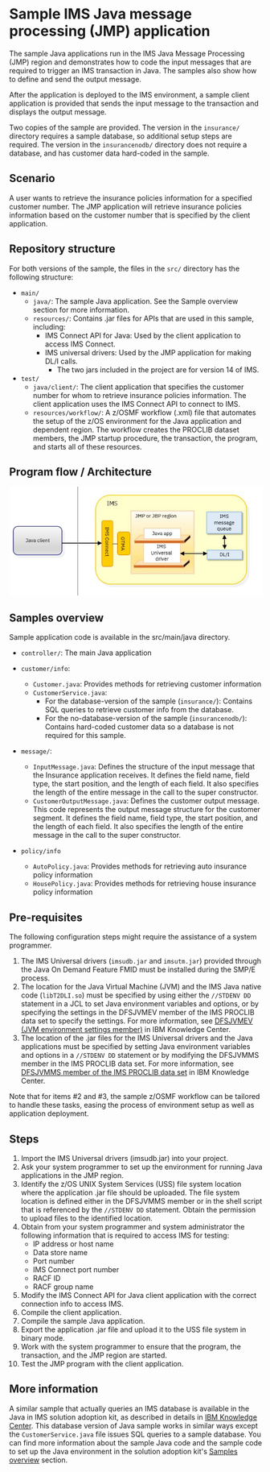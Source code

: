 # Sample IMS Java message processing (JMP) application

The sample Java applications run in the IMS Java Message Processing (JMP) region and demonstrates how to code the input messages that are required to trigger an IMS transaction in Java.  The samples also show how to define and send the output message. 

After the application is deployed to the IMS environment, a sample client application is provided that sends the input message to the transaction and displays the output message.

Two copies of the sample are provided. The version in the `insurance/` directory requires a sample database, so additional setup steps are required. The version in the `insurancenodb/` directory does not require a database, and has customer data hard-coded in the sample.

## Scenario
A user wants to retrieve the insurance policies information for a specified customer number. The JMP application will retrieve insurance policies information based on the customer number that is specified by the client application. 

## Repository structure
For both versions of the sample, the files in the `src/` directory has the following structure:

* `main/`
  * `java/`: The sample Java application. See the Sample overview section for more information.
  * `resources/`: Contains .jar files for APIs that are used in this sample, including:
     * IMS Connect API for Java: Used by the client application to access IMS Connect.
     * IMS universal drivers: Used by the JMP application for making DL/I calls.
       * The two jars included in the project are for version 14 of IMS.
* `test/`
  * `java/client/`: The client application that specifies the customer number for whom to retrieve insurance policies information. The client application uses the IMS Connect API to connect to IMS. 
  * `resources/workflow/`: A z/OSMF workflow (.xml) file that automates the setup of the z/OS environment for the Java application and dependent region.  The workflow creates the PROCLIB dataset members, the JMP startup procedure, the transaction, the program, and starts all of these resources.

## Program flow / Architecture
![flowdiagram](./media/javainims.jpg)


## Samples overview
Sample application code is available in the src/main/java directory.

* `controller/`: The main Java application
* `customer/info`: 
  * `Customer.java`: Provides methods for retrieving customer information 
  * `CustomerService.java`: 
     * For the database-version of the sample (`insurance/`): Contains SQL queries to retrieve customer info from the database.
	 * For the no-database-version of the sample (`insurancenodb/`): Contains hard-coded customer data so a database is not required for this sample.

* `message/`:  
  * `InputMessage.java`: Defines the structure of the input message that the Insurance application receives. It  defines the field name, field type, the start position, and the length of each field. It also specifies the length of the entire message in the call to the super constructor.
  * `CustomerOutputMessage.java`:  Defines the customer output message. This code represents the output message structure for the customer segment. It defines the field name, field type, the start position, and the length of each field. It also specifies the length of the entire message in the call to the super constructor.

* `policy/info`
  * `AutoPolicy.java`: Provides methods for retrieving auto insurance policy information
  * `HousePolicy.java`: Provides methods for retrieving house insurance policy information

  
## Pre-requisites
The following configuration steps might require the assistance of a system programmer.

1. The IMS Universal drivers (`imsudb.jar` and `imsutm.jar`) provided through the Java On Demand Feature FMID must be installed during the SMP/E process.
2. The location for the Java Virtual Machine (JVM) and the IMS Java native code (`libT2DLI.so`) must be specified by using either the `//STDENV DD` statement in a JCL to set Java environment variables and options, or by specifying the settings in the DFSJVMEV member of the IMS PROCLIB data set to specify the settings. 
For more information, see [DFSJVMEV (JVM environment settings member)](https://www.ibm.com/support/knowledgecenter/en/SSEPH2_14.1.0/com.ibm.ims14.doc.sdg/ims_dfsjvmev_proclib.htm) in IBM Knowledge Center.
3. The location of the .jar files for the IMS Universal drivers and the Java applications must be specified by setting Java environment variables and options in a `//STDENV DD` statement or by modifying the DFSJVMMS member in the IMS PROCLIB data set. 
For more information, see [DFSJVMMS member of the IMS PROCLIB data set](https://www.ibm.com/support/knowledgecenter/en/SSEPH2_14.1.0/com.ibm.ims14.doc.sdg/ims_dfsjvmms_proclib.htm) in IBM Knowledge Center.


Note that for items #2 and #3, the sample z/OSMF workflow can be tailored to handle these tasks, easing the process of environment setup as well as application deployment. 

## Steps

1. Import the IMS Universal drivers (imsudb.jar) into your project. 
2. Ask your system programmer to set up the environment for running Java applications in the JMP region. 
3. Identify the z/OS UNIX System Services (USS) file system location where the application .jar file should be uploaded. The file system location is defined either in the DFSJVMMS member or in the shell script that is referenced by the `//STDENV DD` statement. Obtain the permission to upload files to the identified location. 
4. Obtain from your system programmer and system administrator the following information that is required to access IMS for testing:
   * IP address or host name
   * Data store name
   * Port number
   * IMS Connect port number
   * RACF ID
   * RACF group name
5. Modify the IMS Connect API for Java client application with the correct connection info to access IMS.
6. Compile the client application.
7. Compile the sample Java application.
8. Export the application .jar file and upload it to the USS file system in binary mode.
9. Work with the system programmer to ensure that the program, the transaction, and the JMP region are started.
10. Test the JMP program with the client application. 


## More information

A similar sample that actually queries an IMS database is available in the Java in IMS solution adoption kit, as described in details in <a href="https://www.ibm.com/support/knowledgecenter/en/SSEPH2_14.1.0/com.ibm.ims14.doc.sk/ims_apmdovr.htm" target="_blank">IBM Knowledge Center</a>.  This database version of Java sample works in similar ways except the `CustomerService.java` file issues SQL queries to a sample database. You can find more information about the sample Java code and the sample code to set up the Java environment in the solution adoption kit's <a href="https://www.ibm.com/support/knowledgecenter/en/SSEPH2_14.1.0/com.ibm.ims14.doc.sk/ims_apmd_samplesovr.htm" target="_blank">Samples overview</a> section.  
